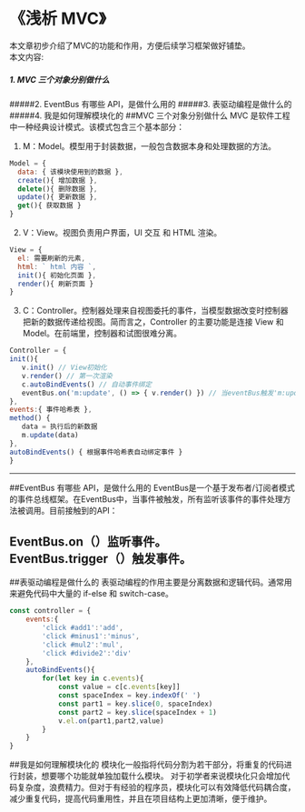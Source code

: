 # 《浅析 MVC》
本文章初步介绍了MVC的功能和作用，方便后续学习框架做好铺垫。\
本文内容:
##### 1. MVC 三个对象分别做什么
#####2. EventBus 有哪些 API，是做什么用的
#####3. 表驱动编程是做什么的
#####4. 我是如何理解模块化的
##MVC 三个对象分别做什么
MVC 是软件工程中一种经典设计模式。该模式包含三个基本部分：
1. M：Model。模型用于封装数据，一般包含数据本身和处理数据的方法。
```js
Model = {
  data: { 该模块使用到的数据 },
  create(){ 增加数据 },
  delete(){ 删除数据 },
  update(){ 更新数据 },
  get(){ 获取数据 }
}
```
2. V：View。视图负责用户界面，UI 交互 和 HTML 渲染。
```js
View = {
  el: 需要刷新的元素,
  html: ` html 内容 `,
  init(){ 初始化页面 },
  render(){ 刷新页面 }
}
```
3. C：Controller。控制器处理来自视图委托的事件，当模型数据改变时控制器把新的数据传递给视图。简而言之，Controller 的主要功能是连接 View 和 Model。在前端里，控制器和试图很难分离。
```js
Controller = {
init(){
   v.init() // View初始化
   v.render() // 第一次渲染
   c.autoBindEvents() // 自动事件绑定
   eventBus.on('m:update', () => { v.render() }) // 当eventBus触发'm:update'时View刷新
},
events:{ 事件哈希表 },
method() {
   data = 执行后的新数据
   m.update(data)
},
autoBindEvents() { 根据事件哈希表自动绑定事件 }
}
```
---
##EventBus 有哪些 API，是做什么用的
EventBus是一个基于发布者/订阅者模式的事件总线框架。在EventBus中，当事件被触发，所有监听该事件的事件处理方法被调用。目前接触到的API：

EventBus.on（）监听事件。\
EventBus.trigger（）触发事件。
---
##表驱动编程是做什么的
表驱动编程的作用主要是分离数据和逻辑代码。通常用来避免代码中大量的 if-else 和 switch-case。
```js
const controller = {
    events:{
        'click #add1':'add',
        'click #minus1':'minus',
        'click #mul2':'mul',
        'click #divide2':'div'
    },
    autoBindEvents(){
        for(let key in c.events){
            const value = c[c.events[key]]
            const spaceIndex = key.indexOf(' ')
            const part1 = key.slice(0, spaceIndex)
            const part2 = key.slice(spaceIndex + 1)
            v.el.on(part1,part2,value)
        }
    }
}

```
##我是如何理解模块化的
模块化一般指将代码分割为若干部分，将重复的代码进行封装，想要哪个功能就单独加载什么模块。
对于初学者来说模块化只会增加代码复杂度，浪费精力。但对于有经验的程序员，模块化可以有效降低代码耦合度，减少重复代码，提高代码重用性，并且在项目结构上更加清晰，便于维护。